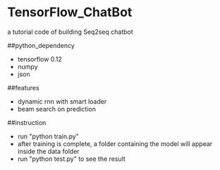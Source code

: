 # TensorFlow_ChatBot
a tutorial code of building Seq2seq chatbot

##python_dependency
* tensorflow 0.12
* numpy
* json

##features
* dynamic rnn with smart loader
* beam search on prediction

##instruction
* run "python train.py"
* after training is complete, a folder containing the model will appear inside the data folder
* run "python test.py" to see the result

